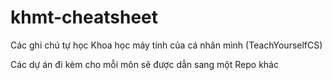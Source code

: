 # khmt-cheatsheet
Các ghi chú tự học Khoa học máy tính của cá nhân mình (TeachYourselfCS)

Các dự án đi kèm cho mỗi môn sẽ được dẫn sang một Repo khác